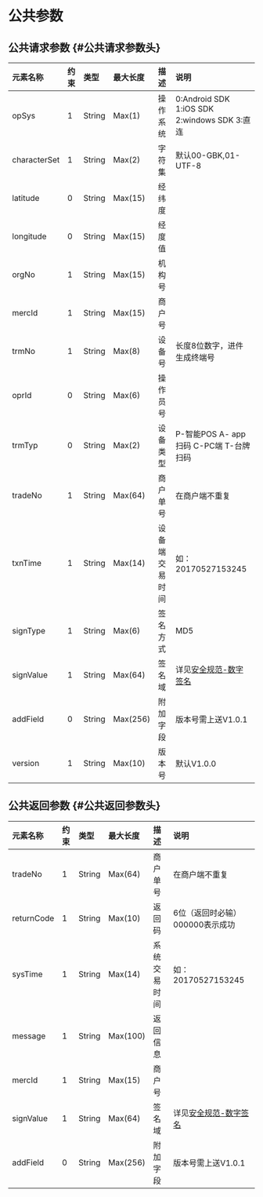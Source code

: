 # 公共参数

## 公共请求参数 {#公共请求参数头}

| 元素名称 | 约束 | 类型 | 最大长度 | 描述 | 说明 |
| :--- | :--- | :--- | :--- | :--- | :--- |
| opSys | 1 | String | Max\(1\) | 操作系统 | 0:Android SDK  1:iOS SDK         2:windows SDK 3:直连 |
| characterSet | 1 | String | Max\(2\) | 字符集 | 默认00-GBK,01-UTF-8 |
| latitude | 0 | String | Max\(15\) | 经纬度 |  |
| longitude | 0 | String | Max\(15\) | 经度值 |  |
| orgNo | 1 | String | Max\(15\) | 机构号 |  |
| mercId | 1 | String | Max\(15\) | 商户号 |  |
| trmNo | 1 | String | Max\(8\) | 设备号 | 长度8位数字，进件生成终端号 |
| oprId | 0 | String | Max\(6\) | 操作员号 |  |
| trmTyp | 0 | String | Max\(2\) | 设备类型 | P-智能POS A- app扫码 C-PC端 T-台牌扫码 |
| tradeNo | 1 | String | Max\(64\) | 商户单号 | 在商户端不重复 |
| txnTime | 1 | String | Max\(14\) | 设备端交易时间 | 如：20170527153245 |
| signType | 1 | String | Max\(6\) | 签名方式 | MD5 |
| signValue | 1 | String | Max\(64\) | 签名域 | 详见[安全规范-数字签名](/scanAPI/safety-standard.md) |
| addField | 0 | String | Max\(256\) | 附加字段 | 版本号需上送V1.0.1 |
| version | 1 | String | Max\(10\) | 版本号 | 默认V1.0.0 |

## 公共返回参数 {#公共返回参数头}

| 元素名称 | 约束 | 类型 | 最大长度 | 描述 | 说明 |
| :--- | :--- | :--- | :--- | :--- | :--- |
| tradeNo | 1 | String | Max\(64\) | 商户单号 | 在商户端不重复 |
| returnCode | 1 | String | Max\(10\) | 返回码 | 6位（返回时必输）000000表示成功 |
| sysTime | 1 | String | Max\(14\) | 系统交易时间 | 如：20170527153245 |
| message | 1 | String | Max\(100\) | 返回信息 |  |
| mercId | 1 | String | Max\(15\) | 商户号 |  |
| signValue | 1 | String | Max\(64\) | 签名域 | 详见[安全规范-数字签名](/scanAPI/safety-standard.md) |
| addField | 0 | String | Max\(256\) | 附加字段 | 版本号需上送V1.0.1 |



